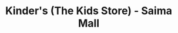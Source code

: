---
title: "Kinder's (The Kids Store) - Saima Mall"
url: /karachi/kinders-the-kids-store-saima-mall-stadium-road/
shop: clothes
---